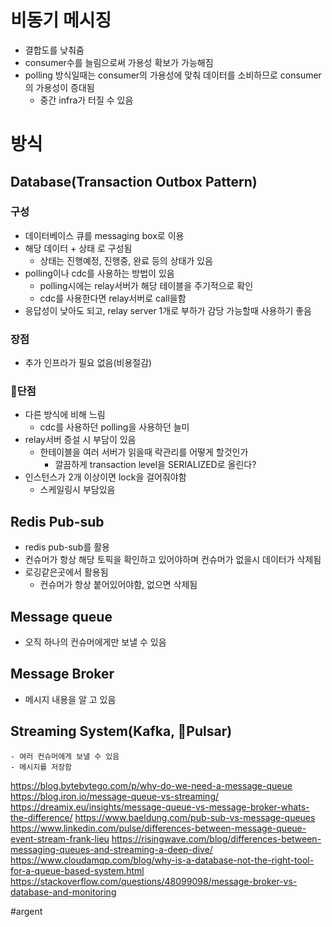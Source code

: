 # 비동기 메시징
- 결합도를 낮춰줌
- consumer수를 늘림으로써 가용성 확보가 가능해짐
- polling 방식일때는 consumer의 가용성에 맞춰 데이터를 소비하므로 consumer의 가용성이 증대됨
	- 중간 infra가 터질 수 있음

# 방식
## Database(Transaction Outbox Pattern)
### 구성
- 데이터베이스 큐를 messaging box로 이용
- 해당 데이터 + 상태 로 구성됨
	- 상태는 진행예정, 진행중, 완료 등의 상태가 있음
- polling이나 cdc를 사용하는 방법이 있음
	- polling시에는 relay서버가 해당 테이블을 주기적으로 확인
	- cdc를 사용한다면 relay서버로 call을함
- 응답성이 낮아도 되고, relay server 1개로 부하가 감당 가능할때 사용하기 좋음
### 장점
- 추가 인프라가 필요 없음(비용절감)
### 단점
- 다른 방식에 비해 느림
	- cdc를 사용하던 polling을 사용하던 늘미
- relay서버 증설 시 부담이 있음
	- 한테이블을 여러 서버가 읽을때 락관리를 어떻게 할것인가
		- 깔끔하게 transaction level을 SERIALIZED로 올린다?
- 인스턴스가 2개 이상이면 lock을 걸어줘야함
	- 스케일링시 부담있음

## Redis Pub-sub
- redis pub-sub를 활용
- 컨슈머가 항상 해당 토픽을 확인하고 있어야하며 컨슈머가 없을시 데이터가 삭제됨
- 로깅같은곳에서 활용됨
	- 컨슈머가 항상 붙어있어야함, 없으면 삭제됨

## Message queue
- 오직 하나의 컨슈머에게만 보낼 수 있음
## Message Broker
- 메시지 내용을 알 고 있음
## Streaming System(Kafka, Pulsar)
	- 여러 컨슈머에게 보낼 수 있음
	- 메시지를 저장함

https://blog.bytebytego.com/p/why-do-we-need-a-message-queue
https://blog.iron.io/message-queue-vs-streaming/
https://dreamix.eu/insights/message-queue-vs-message-broker-whats-the-difference/
https://www.baeldung.com/pub-sub-vs-message-queues
https://www.linkedin.com/pulse/differences-between-message-queue-event-stream-frank-lieu
https://risingwave.com/blog/differences-between-messaging-queues-and-streaming-a-deep-dive/
https://www.cloudamqp.com/blog/why-is-a-database-not-the-right-tool-for-a-queue-based-system.html
https://stackoverflow.com/questions/48099098/message-broker-vs-database-and-monitoring

#argent 